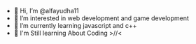 - 👋 Hi, I’m @alfayudha11
- 👀 I’m interested in web development and game development
- 🌱 I’m currently learning javascript and c++
- 🌱 I'm Still learning About Coding >//<

<!---
alfayudha11/alfayudha11 is a ✨ special ✨ repository because its `README.md` (this file) appears on your GitHub profile.
You can click the Preview link to take a look at your changes.
--->
